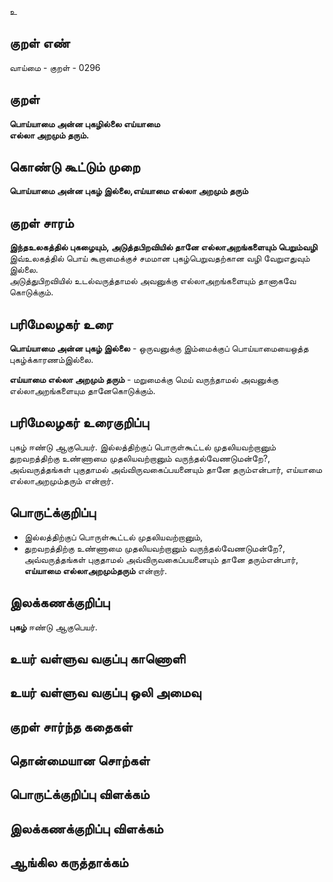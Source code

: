உ

## குறள் எண் 

வாய்மை - குறள் - 0296  

## குறள் 

**பொய்யாமை அன்ன புகழில்லை எய்யாமை  
எல்லா அறமும் தரும்.**

## கொண்டு கூட்டும் முறை

**பொய்யாமை அன்ன புகழ் இல்லை,எய்யாமை எல்லா அறமும் தரும்**

## குறள் சாரம் 

**இந்தஉலகத்தில் புகழையும், அடுத்தபிறவியில் தானே எல்லாஅறங்களையும் பெறும்வழி**  
இவ்உலகத்தில் பொய் கூறாமைக்குச் சமமான புகழ்பெறுவதற்கான வழி வேறுஎதுவும் இல்லை.  
அடுத்துபிறவியில் உடல்வருத்தாமல் அவனுக்கு எல்லாஅறங்களையும் தானாகவே கொடுக்கும்.  

## பரிமேலழகர் உரை


**பொய்யாமை அன்ன புகழ் இல்லை** - ஒருவனுக்கு இம்மைக்குப் பொய்யாமையைஒத்த புகழ்க்காரணம்இல்லை.   

**எய்யாமை எல்லா அறமும் தரும்** - மறுமைக்கு மெய் வருந்தாமல் அவனுக்கு எல்லாஅறங்களையும தானேகொடுக்கும்.   

## பரிமேலழகர் உரைகுறிப்பு   

புகழ் ஈண்டு ஆகுபெயர். 
இல்லத்திற்குப் பொருள்கூட்டல் முதலியவற்றானும் துறவறத்திற்கு உண்ணாமை முதலியவற்றானும் வருந்தல்வேணடுமன்றே?, அவ்வருத்தங்கள் புகுதாமல் அவ்விருவகைப்பயனையும் தானே தரும்என்பார், எய்யாமை எல்லாஅறமும்தரும் என்றார்.  

## பொருட்க்குறிப்பு 

* இல்லத்திற்குப் பொருள்கூட்டல் முதலியவற்றானும்,  
* துறவறத்திற்கு உண்ணாமை முதலியவற்றானும் வருந்தல்வேணடுமன்றே?,   
அவ்வருத்தங்கள் புகுதாமல் அவ்விருவகைப்பயனையும் தானே தரும்என்பார், **எய்யாமை எல்லாஅறமும்தரும்** என்றார்.  

## இலக்கணக்குறிப்பு  

**புகழ்** ஈண்டு ஆகுபெயர்.   

## உயர் வள்ளுவ வகுப்பு காணொளி


## உயர் வள்ளுவ வகுப்பு ஒலி அமைவு 

 
## குறள் சார்ந்த கதைகள் 


## தொன்மையான சொற்கள்


## பொருட்க்குறிப்பு விளக்கம்


## இலக்கணக்குறிப்பு விளக்கம்


## ஆங்கில கருத்தாக்கம் 


